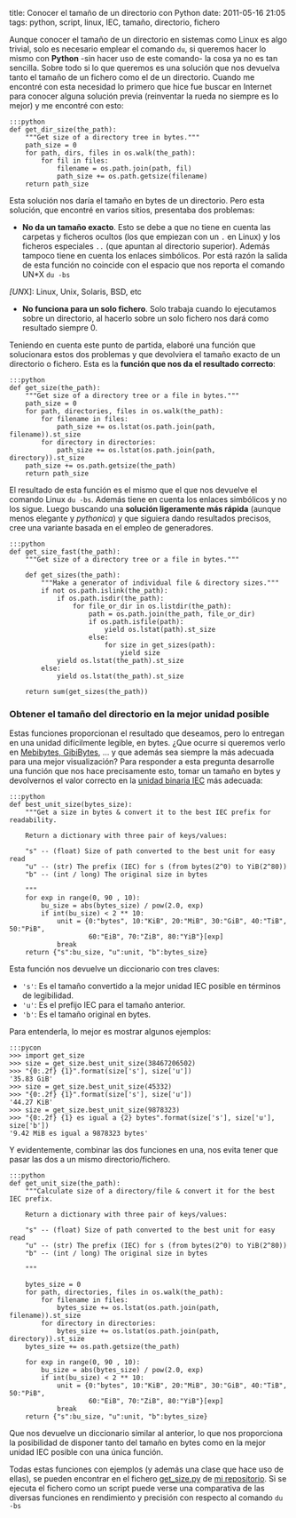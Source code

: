 title: Conocer el tamaño de un directorio con Python
date: 2011-05-16 21:05
tags: python, script, linux, IEC, tamaño, directorio, fichero


Aunque conocer el tamaño de un directorio en sistemas como Linux es algo 
trivial, solo es necesario emplear el comando `du`, si queremos hacer lo mismo 
con **Python** -sin hacer uso de este comando- la cosa ya no es tan sencilla. 
Sobre todo si lo que queremos es una solución que nos devuelva tanto el tamaño 
de un fichero como el de un directorio. Cuando me encontré con esta necesidad lo 
primero que hice fue buscar en Internet para conocer alguna solución previa 
(reinventar la rueda no siempre es lo mejor) y me encontré con esto:

    :::python
    def get_dir_size(the_path):
        """Get size of a directory tree in bytes."""
        path_size = 0
        for path, dirs, files in os.walk(the_path):
            for fil in files:
                filename = os.path.join(path, fil)
                path_size += os.path.getsize(filename)
        return path_size


Esta solución nos daría el tamaño en bytes de un directorio. Pero esta solución,
 que encontré en varios sitios, presentaba dos problemas:

* **No da un tamaño exacto**. Esto se debe a que no tiene en cuenta las carpetas 
y ficheros ocultos (los que empiezan con un `.` en Linux) y los ficheros 
especiales `..` (que apuntan al directorio superior). Además tampoco tiene en 
cuenta los enlaces simbólicos. Por está razón la salida de esta función no 
coincide con el espacio que nos reporta el comando UN*X `du -bs`

*[UN*X]: Linux, Unix, Solaris, BSD, etc
    

* **No funciona para un solo fichero**. Solo trabaja cuando lo ejecutamos sobre 
un directorio, al hacerlo sobre un solo fichero nos dará como resultado siempre 0.

Teniendo en cuenta este punto de partida, elaboré una función que solucionara 
estos dos problemas y que devolviera el tamaño exacto de un directorio o 
fichero. Esta es la **función que nos da el resultado correcto**:

    :::python
    def get_size(the_path):
        """Get size of a directory tree or a file in bytes."""
        path_size = 0
        for path, directories, files in os.walk(the_path):
            for filename in files:
                path_size += os.lstat(os.path.join(path, filename)).st_size
            for directory in directories:
                path_size += os.lstat(os.path.join(path, directory)).st_size
        path_size += os.path.getsize(the_path)
        return path_size


El resultado de esta función es el mismo que el que nos devuelve el comando 
Linux `du -bs`. Además tiene en cuenta los enlaces simbólicos y no los sigue. 
Luego buscando una **solución ligeramente más rápida** (aunque menos elegante y 
*pythonica*) y que siguiera dando resultados precisos, cree una variante basada 
en el empleo de generadores. 

    :::python
    def get_size_fast(the_path):
        """Get size of a directory tree or a file in bytes."""

        def get_sizes(the_path):
            """Make a generator of individual file & directory sizes."""
            if not os.path.islink(the_path):
                if os.path.isdir(the_path):
                    for file_or_dir in os.listdir(the_path):
                        path = os.path.join(the_path, file_or_dir)
                        if os.path.isfile(path):
                            yield os.lstat(path).st_size
                        else:
                            for size in get_sizes(path):
                                yield size
                yield os.lstat(the_path).st_size
            else:
                yield os.lstat(the_path).st_size

        return sum(get_sizes(the_path))


### Obtener el tamaño del directorio en la mejor unidad posible ###

Estas funciones proporcionan el resultado que deseamos, pero lo entregan en una 
unidad difícilmente legible, en bytes. ¿Que ocurre si queremos verlo en 
[Mebibytes, GibiBytes][0], ... y que además sea siempre la más adecuada para una 
mejor visualización? Para responder a esta pregunta desarrolle una función que 
nos hace precisamente esto, tomar un tamaño en bytes y devolvernos el valor 
correcto en la [unidad binaria IEC][1] más adecuada:

  [0]: http://es.wikipedia.org/wiki/Prefijo_binario
  [1]: http://physics.nist.gov/cuu/Units/binary.html

    :::python
    def best_unit_size(bytes_size):
        """Get a size in bytes & convert it to the best IEC prefix for readability.

        Return a dictionary with three pair of keys/values:

        "s" -- (float) Size of path converted to the best unit for easy read
        "u" -- (str) The prefix (IEC) for s (from bytes(2^0) to YiB(2^80))
        "b" -- (int / long) The original size in bytes

        """
        for exp in range(0, 90 , 10):
            bu_size = abs(bytes_size) / pow(2.0, exp)
            if int(bu_size) < 2 ** 10:
                unit = {0:"bytes", 10:"KiB", 20:"MiB", 30:"GiB", 40:"TiB", 50:"PiB",
                        60:"EiB", 70:"ZiB", 80:"YiB"}[exp]
                break
        return {"s":bu_size, "u":unit, "b":bytes_size}


Esta función nos devuelve un diccionario con tres claves:

* `'s'`: Es el tamaño convertido a la mejor unidad IEC posible en términos de 
legibilidad.
* `'u'`: Es el prefijo IEC para el tamaño anterior.
* `'b'`: Es el tamaño original en bytes.

Para entenderla, lo mejor es mostrar algunos ejemplos:

    :::pycon
    >>> import get_size
    >>> size = get_size.best_unit_size(38467206502)
    >>> "{0:.2f} {1}".format(size['s'], size['u'])
    '35.83 GiB'
    >>> size = get_size.best_unit_size(45332)
    >>> "{0:.2f} {1}".format(size['s'], size['u'])
    '44.27 KiB'
    >>> size = get_size.best_unit_size(9878323)
    >>> "{0:.2f} {1} es igual a {2} bytes".format(size['s'], size['u'], size['b'])
    '9.42 MiB es igual a 9878323 bytes'


Y evidentemente, combinar las dos funciones en una, nos evita tener que pasar 
las dos a un mismo directorio/fichero. 

    :::python
    def get_unit_size(the_path):
        """Calculate size of a directory/file & convert it for the best IEC prefix.

        Return a dictionary with three pair of keys/values:

        "s" -- (float) Size of path converted to the best unit for easy read
        "u" -- (str) The prefix (IEC) for s (from bytes(2^0) to YiB(2^80))
        "b" -- (int / long) The original size in bytes

        """

        bytes_size = 0
        for path, directories, files in os.walk(the_path):
            for filename in files:
                bytes_size += os.lstat(os.path.join(path, filename)).st_size
            for directory in directories:
                bytes_size += os.lstat(os.path.join(path, directory)).st_size
        bytes_size += os.path.getsize(the_path)

        for exp in range(0, 90 , 10):
            bu_size = abs(bytes_size) / pow(2.0, exp)
            if int(bu_size) < 2 ** 10:
                unit = {0:"bytes", 10:"KiB", 20:"MiB", 30:"GiB", 40:"TiB", 50:"PiB",
                        60:"EiB", 70:"ZiB", 80:"YiB"}[exp]
                break
        return {"s":bu_size, "u":unit, "b":bytes_size}


Que nos devuelve un diccionario similar al anterior, lo que nos proporciona la 
posibilidad de disponer tanto del tamaño en bytes como en la mejor unidad IEC 
posible con una única función. 

Todas estas funciones con ejemplos (y además una clase que hace uso de ellas), 
se pueden encontrar en el fichero [get_size.py][2] de [mi repositorio][repo]. Si 
se ejecuta el fichero como un script puede verse una comparativa de las diversas 
funciones en rendimiento y precisión con respecto al comando `du -bs`

  [2]: https://bitbucket.org/joedicastro/python-recipes/src/tip/src/get_size.py
  [repo]: http://code.joedicastro.com
